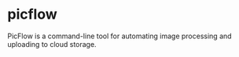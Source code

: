 # picflow
PicFlow is a command-line tool for automating image processing and uploading to cloud storage.
